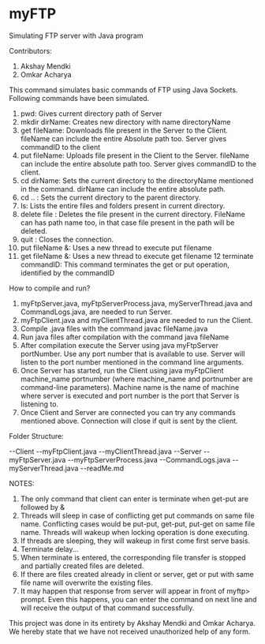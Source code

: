 # myFTP
Simulating FTP server with Java program

Contributors:
1. Akshay Mendki
2. Omkar Acharya

This command simulates basic commands of FTP using Java Sockets. Following commands have been simulated.

1. pwd:           Gives current directory path of Server
2. mkdir dirName: Creates new directory with name directoryName
3. get fileName:  Downloads file present in the Server to the Client. fileName can include the entire Absolute path too. Server gives commandID to the client
4. put fileName:  Uploads file present in the Client to the Server. fileName can include the entire absolute path too. Server gives commandID to the client.
5. cd dirName:    Sets the current directory to the directoryName mentioned in the command. dirName can include the entire absolute path.
6. cd ..  :       Sets the current directory to the parent directory.
7. ls:            Lists the entire files and folders present in current directory.
8. delete file :  Deletes the file present in the current directory. FileName can has path name too, in that case file present in the path will be deleted.
9. quit :         Closes the connection.
10. put fileName &:  Uses a new thread to execute put filename
11. get fileName &:   Uses a new thread to execute get filename
12 terminate commandID:  This command terminates the get or put operation, identified by the commandID

How to compile and run?

1. myFtpServer.java, myFtpServerProcess.java, myServerThread.java and CommandLogs.java, are needed to run Server. 
2. myFtpClient.java and myClientThread.java are needed to run the Client.
3. Compile .java files with the command javac fileName.java
4. Run java files after compilation with the command java fileName
5. After compilation execute the Server using java myFtpServer portNumber. Use any port number that is available to use. Server will listen to the port number mentioned in the command line arguments.
6. Once Server has started, run the Client using java myFtpClient machine_name portnumber (where machine_name and portnumber are command-line parameters). Machine name is the name of machine where server is executed and port number is the port that Server is listening to.
7. Once Client and Server are connected you can try any commands mentioned above. Connection will close if quit is sent by the client.

Folder Structure:

--Client
    --myFtpClient.java
	--myClientThread.java
--Server
    --myFtpServer.java
    --myFtpServerProcess.java
	--CommandLogs.java
	--myServerThread.java
--readMe.md

NOTES:

1. The only command that client can enter is terminate when get-put are followed by &
2. Threads will sleep in case of conflicting get put commands on same file name. Conflicting cases would be put-put, get-put, put-get on same file name.
	Threads will wakeup when locking operation is done executing.
3. If threads are sleeping, they will wakeup in first come first serve basis.
4. Terminate delay...
5. When terminate is entered, the corresponding file transfer is stopped and partially created files are deleted.
6. If there are files created already in client or server, get or put with same file name will overwrite the existing files.
7. It may happen that response from server will appear in front of myftp> prompt. Even this happens, you can enter the command on next line and will receive the output of that command successfully.

This project was done in its entirety by Akshay Mendki and Omkar Acharya. We hereby state that we have not received unauthorized help of any form.